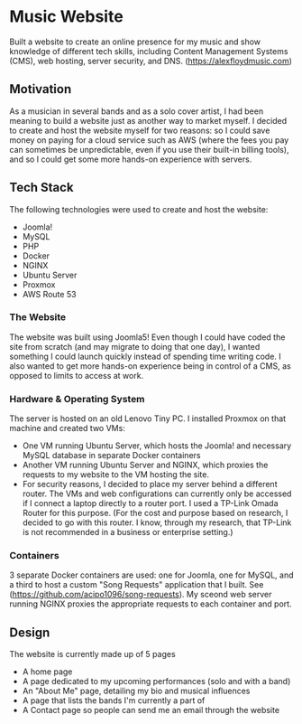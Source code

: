 # Music Website
Built a website to create an online presence for my music and show knowledge of different tech skills, including Content Management Systems (CMS), web hosting, server security, and DNS. (https://alexfloydmusic.com)

## Motivation

As a musician in several bands and as a solo cover artist, I had been meaning to build a website just as another way to market myself. I decided to create and host the website myself for two reasons: so I could save money on paying for a cloud service such as AWS (where the fees you pay can sometimes be unpredictable, even if you use their built-in billing tools), and so I could get some more hands-on experience with servers.

## Tech Stack

The following technologies were used to create and host the website:
- Joomla!
- MySQL
- PHP
- Docker
- NGINX
- Ubuntu Server
- Proxmox
- AWS Route 53

### The Website

The website was built using Joomla5! Even though I could have coded the site from scratch (and may migrate to doing that one day), I wanted something I could launch quickly instead of spending time writing code. I also wanted to get more hands-on experience being in control of a CMS, as opposed to limits to access at work.

### Hardware & Operating System

The server is hosted on an old Lenovo Tiny PC. I installed Proxmox on that machine and created two VMs:
- One VM running Ubuntu Server, which hosts the Joomla! and necessary MySQL database in separate Docker containers
- Another VM running Ubuntu Server and NGINX, which proxies the requests to my website to the VM hosting the site.
- For security reasons, I decided to place my server behind a different router. The VMs and web configurations can currently only be accessed if I connect a laptop directly to a router port. I used a TP-Link Omada Router for this purpose. (For the cost and purpose based on research, I decided to go with this router. I know, through my research, that TP-Link is not recommended in a business or enterprise setting.)

### Containers
3 separate Docker containers are used: one for Joomla, one for MySQL, and a third to host a custom "Song Requests" application that I built. See (https://github.com/acipo1096/song-requests). My sceond web server running NGINX proxies the appropriate requests to each container and port.

## Design
The website is currently made up of 5 pages
- A home page
- A page dedicated to my upcoming performances (solo and with a band)
- An "About Me" page, detailing my bio and musical influences
- A page that lists the bands I'm currently a part of
- A Contact page so people can send me an email through the website
